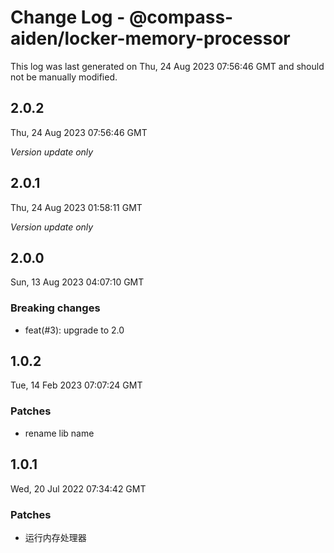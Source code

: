 # Change Log - @compass-aiden/locker-memory-processor

This log was last generated on Thu, 24 Aug 2023 07:56:46 GMT and should not be manually modified.

## 2.0.2
Thu, 24 Aug 2023 07:56:46 GMT

_Version update only_

## 2.0.1
Thu, 24 Aug 2023 01:58:11 GMT

_Version update only_

## 2.0.0
Sun, 13 Aug 2023 04:07:10 GMT

### Breaking changes

- feat(#3): upgrade to 2.0

## 1.0.2
Tue, 14 Feb 2023 07:07:24 GMT

### Patches

- rename lib name

## 1.0.1
Wed, 20 Jul 2022 07:34:42 GMT

### Patches

- 运行内存处理器

